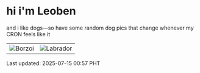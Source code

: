 # hi i'm Leoben

and i like dogs—so have some random dog pics that change whenever my CRON feels like it

|  |  |
|--------|----------|
| ![Borzoi](https://random-dog-vercel.vercel.app/api/random-borzoi?v=1752512265) | ![Labrador](https://random-dog-vercel.vercel.app/api/random-labrador?v=1752512265) |

Last updated: 2025-07-15 00:57 PHT
